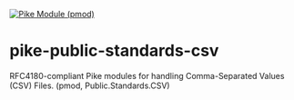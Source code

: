 [![Pike Module (pmod)](https://github.com/bertrand-lupart/pike-public-standards-csv/actions/workflows/test-module.yml/badge.svg)](https://github.com/bertrand-lupart/pike-public-standards-csv/actions/workflows/test-module.yml)

pike-public-standards-csv
=========================

RFC4180-compliant Pike modules for handling Comma-Separated Values (CSV) Files. (pmod, Public.Standards.CSV)
